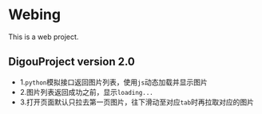 # Webing
This is a web project.

## DigouProject version 2.0

- 1.```python```模拟接口返回图片列表，使用```js```动态加载并显示图片
- 2.图片列表返回成功之前，显示```loading...```
- 3.打开页面默认只拉去第一页图片，往下滑动至对应```tab```时再拉取对应的图片

